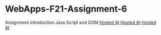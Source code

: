 # WebApps-F21-Assignment-6
Assignment introduction Java Script and DOM
[Hosted At](https://44-563-webapps-f21.github.io/webapps-f21-assignment-6-pavanko/hidden.html)
[Hosted At](https://44-563-webapps-f21.github.io/webapps-f21-assignment-6-pavanko/arithmetic.html)
[Hosted At](https://44-563-webapps-f21.github.io/webapps-f21-assignment-6-pavanko/car.html)